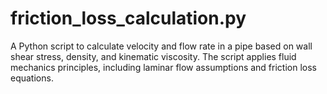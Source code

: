 # friction_loss_calculation.py
A Python script to calculate velocity and flow rate in a pipe based on wall shear stress, density, and kinematic viscosity. The script applies fluid mechanics principles, including laminar flow assumptions and friction loss equations.

